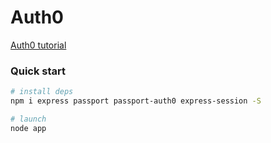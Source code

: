 # Auth0
[Auth0 tutorial](https://auth0.com/docs/quickstart/webapp/nodejs/01-login#configure-auth0)


### Quick start

```sh
# install deps
npm i express passport passport-auth0 express-session -S

# launch
node app
```

